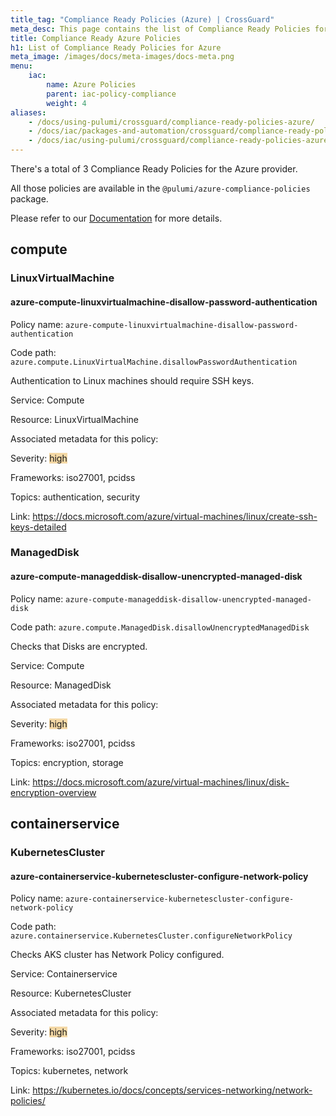 ```yaml
---
title_tag: "Compliance Ready Policies (Azure) | CrossGuard"
meta_desc: This page contains the list of Compliance Ready Policies for Azure.
title: Compliance Ready Azure Policies
h1: List of Compliance Ready Policies for Azure
meta_image: /images/docs/meta-images/docs-meta.png
menu:
    iac:
        name: Azure Policies
        parent: iac-policy-compliance
        weight: 4
aliases:
    - /docs/using-pulumi/crossguard/compliance-ready-policies-azure/
    - /docs/iac/packages-and-automation/crossguard/compliance-ready-policies-azure/
    - /docs/iac/using-pulumi/crossguard/compliance-ready-policies-azure/
---
```

There's a total of 3 Compliance Ready Policies for the Azure provider.

All those policies are available in the `@pulumi/azure-compliance-policies` package.

Please refer to our [Documentation](../compliance-ready-policies/#manual-installation) for more details.

## compute

### LinuxVirtualMachine

#### azure-compute-linuxvirtualmachine-disallow-password-authentication

Policy name: `azure-compute-linuxvirtualmachine-disallow-password-authentication`

Code path: `azure.compute.LinuxVirtualMachine.disallowPasswordAuthentication`

Authentication to Linux machines should require SSH keys.

Service: Compute

Resource: LinuxVirtualMachine

Associated metadata for this policy:

Severity: <span style='background-color: #F4D8A5;'>high</span>

Frameworks: iso27001, pcidss

Topics: authentication, security

Link: <https://docs.microsoft.com/azure/virtual-machines/linux/create-ssh-keys-detailed>

### ManagedDisk

#### azure-compute-manageddisk-disallow-unencrypted-managed-disk

Policy name: `azure-compute-manageddisk-disallow-unencrypted-managed-disk`

Code path: `azure.compute.ManagedDisk.disallowUnencryptedManagedDisk`

Checks that Disks are encrypted.

Service: Compute

Resource: ManagedDisk

Associated metadata for this policy:

Severity: <span style='background-color: #F4D8A5;'>high</span>

Frameworks: iso27001, pcidss

Topics: encryption, storage

Link: <https://docs.microsoft.com/azure/virtual-machines/linux/disk-encryption-overview>

## containerservice

### KubernetesCluster

#### azure-containerservice-kubernetescluster-configure-network-policy

Policy name: `azure-containerservice-kubernetescluster-configure-network-policy`

Code path: `azure.containerservice.KubernetesCluster.configureNetworkPolicy`

Checks AKS cluster has Network Policy configured.

Service: Containerservice

Resource: KubernetesCluster

Associated metadata for this policy:

Severity: <span style='background-color: #F4D8A5;'>high</span>

Frameworks: iso27001, pcidss

Topics: kubernetes, network

Link: <https://kubernetes.io/docs/concepts/services-networking/network-policies/>
